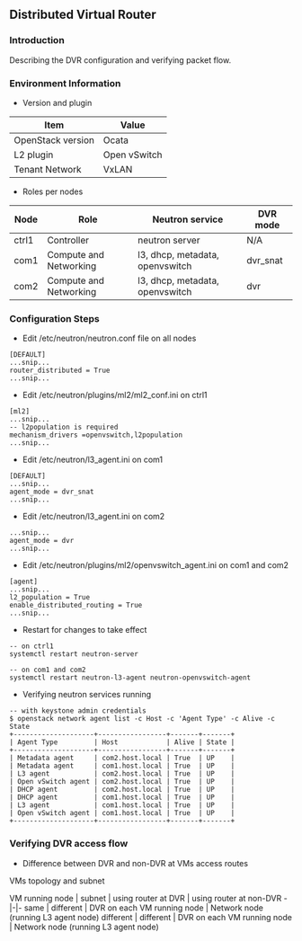 ## Distributed Virtual Router

### Introduction

Describing the DVR configuration and verifying packet flow.

### Environment Information

* Version and plugin

Item|Value
-|-
OpenStack version | Ocata
L2 plugin | Open vSwitch
Tenant Network | VxLAN

* Roles per nodes

Node | Role | Neutron service | DVR mode
-|-|-|-
ctrl1 | Controller | neutron server | N/A
com1 | Compute and Networking | l3, dhcp, metadata, openvswitch | dvr_snat
com2 | Compute and Networking | l3, dhcp, metadata, openvswitch | dvr

### Configuration Steps

* Edit /etc/neutron/neutron.conf file on all nodes

```
[DEFAULT]
...snip...
router_distributed = True
...snip...
```

* Edit /etc/neutron/plugins/ml2/ml2_conf.ini on ctrl1

```
[ml2]
...snip...
-- l2population is required
mechanism_drivers =openvswitch,l2population
...snip...
```

* Edit /etc/neutron/l3_agent.ini on com1

```
[DEFAULT]
...snip...
agent_mode = dvr_snat
...snip...
```

* Edit /etc/neutron/l3_agent.ini on com2

```
...snip...
agent_mode = dvr
...snip...
```

* Edit /etc/neutron/plugins/ml2/openvswitch_agent.ini on com1 and com2

```
[agent]
...snip...
l2_population = True
enable_distributed_routing = True
...snip...
```

* Restart for changes to take effect

```
-- on ctrl1
systemctl restart neutron-server

-- on com1 and com2
systemctl restart neutron-l3-agent neutron-openvswitch-agent
```

* Verifying neutron services running

```
-- with keystone admin credentials
$ openstack network agent list -c Host -c 'Agent Type' -c Alive -c State
+--------------------+-----------------+-------+-------+
| Agent Type         | Host            | Alive | State |
+--------------------+-----------------+-------+-------+
| Metadata agent     | com2.host.local | True  | UP    |
| Metadata agent     | com1.host.local | True  | UP    |
| L3 agent           | com2.host.local | True  | UP    |
| Open vSwitch agent | com2.host.local | True  | UP    |
| DHCP agent         | com2.host.local | True  | UP    |
| DHCP agent         | com1.host.local | True  | UP    |
| L3 agent           | com1.host.local | True  | UP    |
| Open vSwitch agent | com1.host.local | True  | UP    |
+--------------------+-----------------+-------+-------+
```

### Verifying DVR access flow

* Difference between DVR and non-DVR at VMs access routes

VMs topology and subnet

VM running node | subnet | using router at DVR | using router at non-DVR
-|-|-
same | different | DVR on each VM running node | Network node (running L3 agent node)
different | different | DVR on each VM running node | Network node (running L3 agent node)


```

